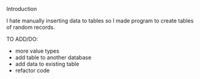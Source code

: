 Introduction

I hate manually inserting data to tables so I made program to create tables of random records.

TO ADD/DO:
- more value types
- add table to another database
- add data to existing table
- refactor code
